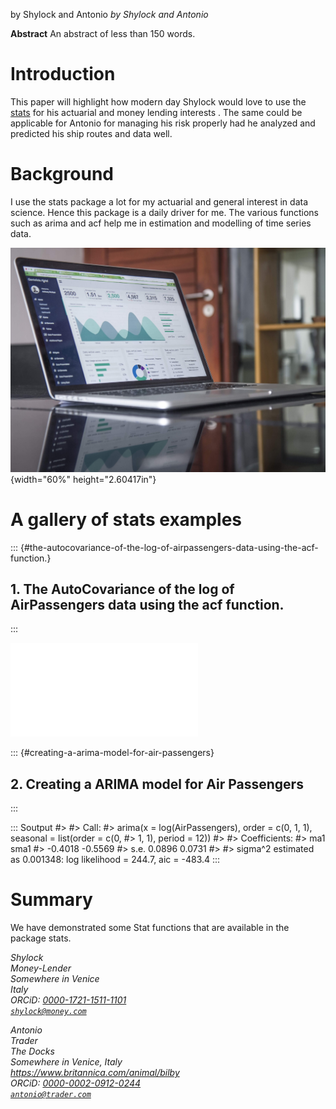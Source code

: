 by Shylock and Antonio *by Shylock and Antonio*

**Abstract** An abstract of less than 150 words.

# Introduction

This paper will highlight how modern day Shylock would love to use the
[stats](https://CRAN.R-project.org/package=stats) for his actuarial and
money lending interests . The same could be applicable for Antonio for
managing his risk properly had he analyzed and predicted his ship routes
and data well.

# Background

I use the stats package a lot for my actuarial and general interest in
data science. Hence this package is a daily driver for me. The various
functions such as arima and acf help me in estimation and modelling of
time series data.

![A possible stat dashboard](stat.jpg){width="60%" height="2.60417in"}

# A gallery of stats examples

::: {#the-autocovariance-of-the-log-of-airpassengers-data-using-the-acf-function.}
## 1. The AutoCovariance of the log of AirPassengers data using the acf function.
:::

![image](Abhi-1U_files/figure-latex/unnamed-chunk-1-1.pdf)

::: {#creating-a-arima-model-for-air-passengers}
## 2. Creating a ARIMA model for Air Passengers
:::

::: Soutput
#\> #\> Call: #\> arima(x = log(AirPassengers), order = c(0, 1, 1),
seasonal = list(order = c(0, #\> 1, 1), period = 12)) #\> #\>
Coefficients: #\> ma1 sma1 #\> -0.4018 -0.5569 #\> s.e. 0.0896 0.0731
#\> #\> sigma\^2 estimated as 0.001348: log likelihood = 244.7, aic =
-483.4
:::

# Summary

We have demonstrated some Stat functions that are available in the
package stats.

*Shylock\
Money-Lender\
Somewhere in Venice\
Italy\
*ORCiD: [0000-1721-1511-1101](https://orcid.org/0000-1721-1511-1101)*\
[`shylock@money.com`](mailto:shylock@money.com)*

*Antonio\
Trader\
The Docks\
Somewhere in Venice, Italy\
<https://www.britannica.com/animal/bilby>\
*ORCiD: [0000-0002-0912-0244](https://orcid.org/0000-0002-0912-0244)*\
[`antonio@trader.com`](mailto:antonio@trader.com)*
